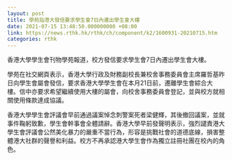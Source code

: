 ```yaml
---
layout: post
title: 學苑指港大發信要求學生會7日內遷出學生會大樓
date: 2021-07-15 13:48:50.000000000 +08:00
link: https://news.rthk.hk/rthk/ch/component/k2/1600931-20210715.htm
categories: rthk
---
```


香港大學學生會刊物學苑報道，校方發信要求學生會7日內遷出學生會大樓。

學苑在社交網頁表示，香港大學行政及財務副校長兼校舍事務委員會主席羅哲基昨日向學生會屬會發信，要求香港大學學生會在本月21日前，遷離學生會綜合大樓。信中亦要求希望繼續使用大樓的屬會，向校舍事務委員會登記，並與校方就相關使用條款達成協議。

香港大學學生會評議會早前通過議案悼念刺警案死者梁健輝，其後撤回議案，並就事件鞠躬致歉，學生會幹事會全體請辭。香港大學早前發聲明表示，強烈譴責港大學生會評議會公然美化暴力的嚴重不當行為，形容是挑戰社會的道德底線，損害整體港大社群的聲譽和利益。校方不再承認港大學生會作為獨立註冊社團在校內的角色。
